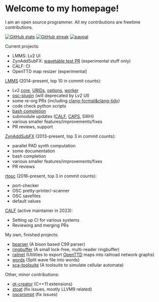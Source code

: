 # Welcome to my homepage!

I am an open source programmer. All my contributions are freetime contributions.

[![GitHub stats](https://github-readme-stats.vercel.app/api?username=JohannesLorenz&include_all_commits=true&theme=blue-green)](https://github.com/anuraghazra/github-readme-stats)
[![GitHub streak](https://github-readme-streak-stats.herokuapp.com/?user=JohannesLorenz&theme=blue-green)](https://git.io/streak-stats)
[![paypal](https://www.paypalobjects.com/en_US/i/btn/btn_donateCC_LG.gif)](https://www.paypal.com/donate/?hosted_button_id=8EYQWNL5Y4D8C)

Current projects:

* LMMS: Lv2 UI
* ZynAddSubFX: [wavetable test PR](https://github.com/zynaddsubfx/zynaddsubfx/pull/61) (experimental stuff only)
* CALF: CI
* OpenTTD map resizer (experimental)

[LMMS](https://github.com/lmms/lmms) (2014-present, top 10 in commit counts):

* Lv2 [core](https://github.com/LMMS/lmms/pull/4899), [URIDs](https://github.com/LMMS/lmms/pull/5517), [options](https://github.com/LMMS/lmms/pull/5761), [worker](https://github.com/LMMS/lmms/pull/6484)
* [osc-plugin](https://github.com/LMMS/lmms/pull/4662) (will deprecated by Lv2 UI)
* some re-org PRs (including [clang-format&clang-tidy](https://github.com/LMMS/lmms/pull/4690))
* code check python scripts
* [bash completion](https://github.com/LMMS/lmms/pull/4604)
* submodule updates ([CALF](https://github.com/LMMS/lmms/pull/3987), [CAPS](https://github.com/LMMS/lmms/pull/4027), SWH)
* various smaller features/improvements/fixes
* PR reviews, support

[ZynAddSubFX](https://github.com/zynaddsubfx/zynaddsubfx) (2013-present, top 3 in commit counts):

* parallel PAD synth computation
* some documentation
* bash completion
* various smaller features/improvements/fixes
* PR reviews

[rtosc](https://github.com/fundamental/rtosc) (2016-present, top 3 in commit counts):

* port-checker
* OSC pretty-printer/-scanner
* OSC savefiles
* default values

[CALF](https://github.com/calf-studio-gear/calf) (active maintainer in 2023):

* Setting up CI for various systems
* Reviewing and merging PRs

My own, finished projects:

* [bparser](https://github.com/JohannesLorenz/bparser) (A bison based C99 parser)
* [ringbuffer](https://github.com/JohannesLorenz/ringbuffer) (A small lock-free, multi-reader ringbuffer)
* [railnet](https://github.com/JohannesLorenz/railnet) (Utilities to export [OpenTTD](https://www.openttd.org/) maps into railroad network graphs)
* [words](https://github.com/JohannesLorenz/words) (Split wave file into words)
* [sca-toolsuite](https://github.com/JohannesLorenz/sca-toolsuite) (A toolsuite to simulate cellular automata)

Other, minor contributions:

* [qt-creator](https://www.qt.io/product/development-tools) (C++11 extensions)
* [stoat](https://github.com/fundamental/stoat) (fix issues, mostly LLVM9 related)
* [oscprompt](https://github.com/fundamental/oscprompt) (fix issues)
